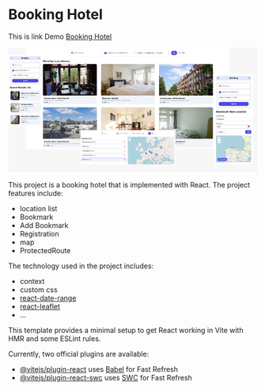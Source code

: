 # Booking Hotel

This is link Demo [Booking Hotel](https://booking-hotel-red.vercel.app/)

![Booking Hotel](public/screen.jpg)

This project is a booking hotel that is implemented with React.
The project features include:

- location list
- Bookmark
- Add Bookmark
- Registration
- map
- ProtectedRoute

The technology used in the project includes:

- context
- custom css
- [react-date-range](https://www.npmjs.com/package/react-date-range)
- [react-leaflet](https://react-leaflet.js.org/)
- ...

This template provides a minimal setup to get React working in Vite with HMR and some ESLint rules.

Currently, two official plugins are available:

- [@vitejs/plugin-react](https://github.com/vitejs/vite-plugin-react/blob/main/packages/plugin-react/README.md) uses [Babel](https://babeljs.io/) for Fast Refresh
- [@vitejs/plugin-react-swc](https://github.com/vitejs/vite-plugin-react-swc) uses [SWC](https://swc.rs/) for Fast Refresh

